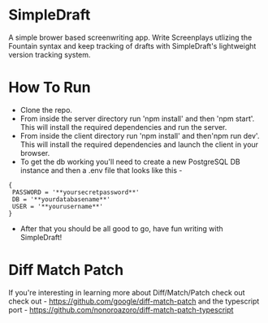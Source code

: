 # SimpleDraft

A simple brower based screenwriting app. Write Screenplays utlizing the Fountain syntax and keep tracking of drafts with SimpleDraft's lightweight version tracking system. 

# How To Run

* Clone the repo.
* From inside the server directory run 'npm install' and then 'npm start'. This will install the required dependencies and run the server.
* From inside the client directory run 'npm install' and then'npm run dev'. This will install the required dependencies and launch the client in your browser.
* To get the db working you'll need to create a new PostgreSQL DB instance and then a .env file that looks like this -

```plaintext
{
 PASSWORD = '**yoursecretpassword**'
 DB = '**yourdatabasename**'
 USER = '**yourusername**'
}
```

* After that you should be all good to go, have fun writing with SimpleDraft!

# Diff Match Patch

If you're interesting in learning more about Diff/Match/Patch check out check out - https://github.com/google/diff-match-patch and the typescript port - https://github.com/nonoroazoro/diff-match-patch-typescript
